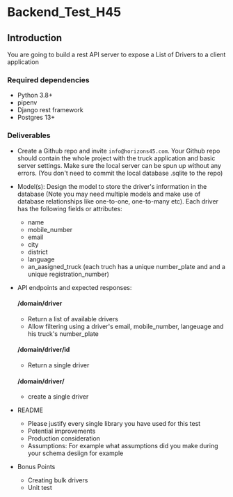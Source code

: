 # Backend_Test_H45

## Introduction
You are going to build a rest API server to expose a List of Drivers to a client application

### Required dependencies

- Python 3.8+
- pipenv
- Django rest framework
- Postgres 13+

### Deliverables

* Create a Github repo and invite `info@horizons45.com`. Your Github repo should contain the whole project with the truck application and basic server settings. Make sure the local server can be spun up without any errors. (You don't need to commit the local database .sqlite to the repo)

* Model(s): Design the model to store the driver's information in the database (Note you may need multiple models and make use of database relationships like one-to-one, one-to-many etc). Each driver has the following fields or attributes:
  * name
  * mobile_number
  * email
  * city
  * district
  * language
  * an_aasigned_truck (each truch has a unique number_plate and and a unique registration_number)

* API endpoints and expected responses:

  #### /domain/driver
  - Return a list of available drivers
  - Allow filtering using a driver's email, mobile_number, langeuage and his truck's number_plate
  
  #### /domain/driver/id
  - Return a single driver

  #### /domain/driver/
  - create a single driver

* README
  * Please justify every single library you have used for this test
  * Potential improvements
  * Production consideration
  * Assumptions: For example what assumptions did you make during your schema desiign for example

* Bonus Points
  * Creating bulk drivers
  * Unit test

